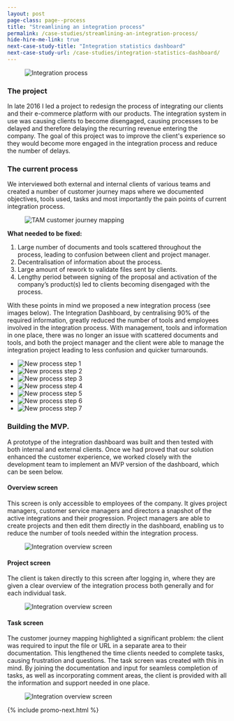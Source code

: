 ```yaml
---
layout: post
page-class: page--process
title: "Streamlining an integration process"
permalink: /case-studies/streamlining-an-integration-process/
hide-hire-me-link: true
next-case-study-title: "Integration statistics dashboard"
next-case-study-url: /case-studies/integration-statistics-dashboard/
---
```


<figure><img class="image--masthead" src="/images/process--masthead.png" alt="Integration process"></figure>

### The project
In late 2016 I led a project to redesign the process of integrating our clients and their e-commerce platform with our products. The integration system in use was causing clients to become disengaged, causing processes to be delayed and therefore delaying the recurring revenue entering the company. The goal of this project was to improve the client's experience so they would become more engaged in the integration process and reduce the number of delays.

### The current process
We interviewed both external and internal clients of various teams and created a number of customer journey maps where we documented objectives, tools used, tasks and most importantly the pain points of current integration process.

<figure><img src="/images/process--cjm-1.jpg" alt="TAM customer journey mapping"></figure>

**What needed to be fixed:**

1.  Large number of documents and tools scattered throughout the process, leading to confusion between client and project manager.
2.  Decentralisation of information about the process.
3.  Large amount of rework to validate files sent by clients.
4.  Lengthy period between signing of the proposal and activation of the company’s product(s) led to clients becoming disengaged with the process.  

With these points in mind we proposed a new integration process (see images below). The Integration Dashboard, by centralising 90% of the required information, greatly reduced the number of tools and employees involved in the integration process. With management, tools and information in one place, there was no longer an issue with scattered documents and tools, and both the project manager and the client were able to manage the integration project leading to less confusion and quicker turnarounds.   

<div class="unslider slideshow">
  <ul>
    <li><img src="/images/process--new-1.png" alt="New process step 1"></li>
    <li><img src="/images/process--new-2.png" alt="New process step 2"></li>
    <li><img src="/images/process--new-3.png" alt="New process step 3"></li>
    <li><img src="/images/process--new-4.png" alt="New process step 4"></li>
    <li><img src="/images/process--new-5.png" alt="New process step 5"></li>
    <li><img src="/images/process--new-6.png" alt="New process step 6"></li>
    <li><img src="/images/process--new-7.png" alt="New process step 7"></li>
  </ul>
</div>

### Building the MVP.
A prototype of the integration dashboard was built and then tested with both internal and external clients. Once we had proved that our solution enhanced the customer experience, we worked closely with the development team to implement an MVP version of the dashboard, which can be seen below. 

#### Overview screen
This screen is only accessible to employees of the company. It gives project managers, customer service managers and directors a snapshot of the active integrations and their progression. Project managers are able to create projects and then edit them directly in the dashboard, enabling us to reduce the number of tools needed within the integration process.

<figure><img src="/images/process--overview.png" alt="Integration overview screen"></figure>

#### Project screen
The client is taken directly to this screen after logging in, where they are given a clear overview of the integration process both generally and for each individual task. 

<figure><img src="/images/process--project.png" alt="Integration overview screen"></figure>

#### Task screen
The customer journey mapping highlighted a significant problem: the client was required to input the file or URL in a separate area to their documentation. This lengthened the time clients needed to complete tasks, causing frustration and questions. The task screen was created with this in mind. By joining the documentation and input for seamless completion of tasks, as well as incorporating comment areas, the client is provided with all the information and support needed in one place.

<figure><img src="/images/process--task.png" alt="Integration overview screen"></figure>

{% include promo-next.html %}
